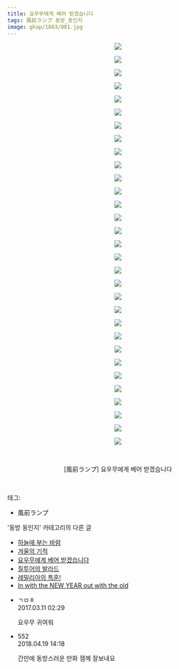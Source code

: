 ```yaml
---
title: 요우무에게 베어 받겠습니다
tags: 風前ランプ 동방_동인지
image: ghap/1803/001.jpg
---
```

<div class="article">
<p style="text-align: center; clear: none; float: none;"><img src="{{ site.nasurl }}/ghap/1803/001.jpg"/></p>
<p style="text-align: center; clear: none; float: none;"><img src="{{ site.nasurl }}/ghap/1803/002.jpg"/></p>
<p style="text-align: center; clear: none; float: none;"><img src="{{ site.nasurl }}/ghap/1803/003.jpg"/></p>
<p style="text-align: center; clear: none; float: none;"><img src="{{ site.nasurl }}/ghap/1803/004.jpg"/></p>
<p style="text-align: center; clear: none; float: none;"><img src="{{ site.nasurl }}/ghap/1803/005.jpg"/></p>
<p style="text-align: center; clear: none; float: none;"><img src="{{ site.nasurl }}/ghap/1803/006.jpg"/></p>
<p style="text-align: center; clear: none; float: none;"><img src="{{ site.nasurl }}/ghap/1803/007.jpg"/></p>
<p style="text-align: center; clear: none; float: none;"><img src="{{ site.nasurl }}/ghap/1803/008.jpg"/></p>
<p style="text-align: center; clear: none; float: none;"><img src="{{ site.nasurl }}/ghap/1803/009.jpg"/></p>
<p style="text-align: center; clear: none; float: none;"><img src="{{ site.nasurl }}/ghap/1803/010.jpg"/></p>
<p style="text-align: center; clear: none; float: none;"><img src="{{ site.nasurl }}/ghap/1803/011.jpg"/></p>
<p style="text-align: center; clear: none; float: none;"><img src="{{ site.nasurl }}/ghap/1803/012.jpg"/></p>
<p style="text-align: center; clear: none; float: none;"><img src="{{ site.nasurl }}/ghap/1803/013.jpg"/></p>
<p style="text-align: center; clear: none; float: none;"><img src="{{ site.nasurl }}/ghap/1803/014.jpg"/></p>
<p style="text-align: center; clear: none; float: none;"><img src="{{ site.nasurl }}/ghap/1803/015.jpg"/></p>
<p style="text-align: center; clear: none; float: none;"><img src="{{ site.nasurl }}/ghap/1803/016.jpg"/></p>
<p style="text-align: center; clear: none; float: none;"><img src="{{ site.nasurl }}/ghap/1803/017.jpg"/></p>
<p style="text-align: center; clear: none; float: none;"><img src="{{ site.nasurl }}/ghap/1803/018.jpg"/></p>
<p style="text-align: center; clear: none; float: none;"><img src="{{ site.nasurl }}/ghap/1803/019.jpg"/></p>
<p style="text-align: center; clear: none; float: none;"><img src="{{ site.nasurl }}/ghap/1803/020.jpg"/></p>
<p style="text-align: center; clear: none; float: none;"><img src="{{ site.nasurl }}/ghap/1803/021.jpg"/></p>
<p style="text-align: center; clear: none; float: none;"><img src="{{ site.nasurl }}/ghap/1803/022.jpg"/></p>
<p style="text-align: center; clear: none; float: none;"><img src="{{ site.nasurl }}/ghap/1803/023.jpg"/></p>
<p style="text-align: center; clear: none; float: none;"><img src="{{ site.nasurl }}/ghap/1803/024.jpg"/></p>
<p style="text-align: center; clear: none; float: none;"><img src="{{ site.nasurl }}/ghap/1803/025.jpg"/></p>
<p style="text-align: center; clear: none; float: none;"><img src="{{ site.nasurl }}/ghap/1803/026.jpg"/></p>
<p style="text-align: center; clear: none; float: none;"><img src="{{ site.nasurl }}/ghap/1803/027.jpg"/></p>
<p style="text-align: center; clear: none; float: none;"><img src="{{ site.nasurl }}/ghap/1803/028.jpg"/></p>
<p style="text-align: center; clear: none; float: none;"><img src="{{ site.nasurl }}/ghap/1803/029.jpg"/></p>
<p style="text-align: center; clear: none; float: none;"><img src="{{ site.nasurl }}/ghap/1803/030.jpg"/></p>
<p style="text-align: center; clear: none; float: none;"><img src="{{ site.nasurl }}/ghap/1803/031.jpg"/></p>
<p style="text-align: center; clear: none; float: none;"><br/></p>
<p style="text-align: center; clear: none; float: none;">[風前ランプ] 요우무에게 베어 받겠습니다</p>
<p><br/></p>
</div><div class="tagTrail">
<p>태그: </p>
<ul>
<li>風前ランプ</li>
</ul>
</div><div class="another">
<p>'동방 동인지' 카테고리의 다른 글</p>
<ul>
<li><a href="/2016-08-24-ghap_1805">하늘에 부는 바람</a></li>
<li><a href="/2016-08-24-ghap_1804">겨울의 기적</a></li>
<li><a href="/2016-08-24-ghap_1803">요우무에게 베어 받겠습니다</a></li>
<li><a href="/2016-08-24-ghap_1802">질투어의 발라드</a></li>
<li><a href="/2016-08-23-ghap_1801">레밀리아의 특훈!</a></li>
<li><a href="/2016-08-23-ghap_1800">In with the NEW YEAR out with the old</a></li>
</ul>
</div><div class="cb_module cb_fluid">
<div class="cb_wrt cb_profile">
<div class="comment">
<ul>
<li class="cb_thumb_off" id="comment14936359">
<div class="cb_comment_area">
<div class="cb_info_area">
<div class="cb_section">
<span class="cb_nick_name">ㄱㅁㅎ</span>
</div>
<div class="cb_section">
<span class="cb_date">2017.03.11 02:29 </span>
</div>
</div>
<div class="cb_dsc_comment">
<p class="cb_dsc">
											요우무 귀여워
										</p>
</div>
</div></li>
<li class="cb_thumb_off" id="comment15241357">
<div class="cb_comment_area">
<div class="cb_info_area">
<div class="cb_section">
<span class="cb_nick_name">552</span>
</div>
<div class="cb_section">
<span class="cb_date">2018.04.19 14:18 </span>
</div>
</div>
<div class="cb_dsc_comment">
<p class="cb_dsc">
											간만에 동방스러운 만화 잼께 잘보내요
										</p>
</div>
</div></li>
</ul>
</div>
</div><!-- commentList close -->
</div>